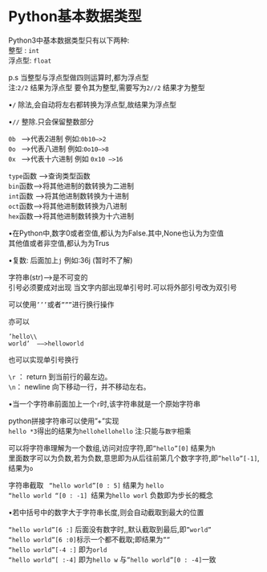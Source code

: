 # Python基本数据类型

Python3中基本数据类型只有以下两种:</br>
整型 : `int`</br>
浮点型: `float`</br>

p.s 当整型与浮点型做四则运算时,都为浮点型</br>
注:`2/2` 结果为浮点型  要令其为整型,需要写为`2//2` 结果才为整型

•`/` 除法,会自动将左右都转换为浮点型,故结果为浮点型

•`//` 整除.只会保留整数部分

`0b ` —>代表2进制  例如:`0b10—>2`</br>
`0o ` —>代表八进制 例如:`0o10—>8`</br>
`0x ` —>代表十六进制  例如 `0x10 —>16`</br>

`type`函数 —>查询类型函数</br>
`bin`函数—>将其他进制的数转换为二进制</br>
`int`函数 —>将其他进制数转换为十进制</br>
`oct`函数—>将其他进制数转换为八进制</br>
`hex`函数—>将其他进制数转换为十六进制</br>

•在Python中,数字0或者空值,都认为为False.其中,None也认为为空值</br>
其他值或者非空值,都认为为Trus 

•复数: 后面加上`j` 例如:36j   (暂时不了解)

字符串(str)-->是不可变的</br>
引号必须要成对出现
当文字内部出现单引号时.可以将外部引号改为双引号  

可以使用`’’’`或者`”””`进行换行操作

亦可以
```
’hello\\
world’  ——>helloworld
```

也可以实现单引号换行

`\r` ： return 到当前行的最左边。</br>
`\n`： newline 向下移动一行，并不移动左右。

•当一个字符串前面加上一个`r`时,该字符串就是一个原始字符串

python拼接字符串可以使用”+”实现</br>
`hello *3`得出的结果为`hellohellohello`
注:只能与`数字`相乘 

可以将字符串理解为一个数组,访问对应字符,即`”hello”[0]`  结果为`h`</br>
里面数字可以为负数,若为负数,意思即为从后往前第几个数字字符,即`”hello”[-1]`,结果为`o`

字符串截取 ` “hello world”[0 : 5]`  结果为 `hello`</br>
`“hello world “[0 : -1] `结果为`hello worl` 负数即为步长的概念

•若中括号中的数字大于字符串长度,则会自动截取到最大的位置 

`“hello world”[6 :]` 后面没有数字时,,默认截取到最后,即`”world”`</br>
`“hello world”[6 :0]`标示一个都不截取;即结果为`””`</br>
`“hello world”[-4 :]` 即为`orld`</br>
`“hello world”[ :-4]` 即为`hello w`  与`”hello world”[0 : -4]`一致
